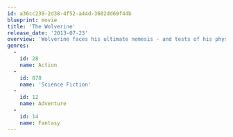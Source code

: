 ```yaml
---
id: a36cc239-2d38-4f52-a44d-3602dd69f44b
blueprint: movie
title: 'The Wolverine'
release_date: '2013-07-23'
overview: 'Wolverine faces his ultimate nemesis - and tests of his physical, emotional, and mortal limits - in a life-changing voyage to modern-day Japan.'
genres:
  -
    id: 28
    name: Action
  -
    id: 878
    name: 'Science Fiction'
  -
    id: 12
    name: Adventure
  -
    id: 14
    name: Fantasy
---
```

